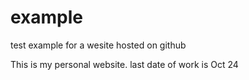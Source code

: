 # example
test example for a wesite hosted on github

This is my personal website. 
last date of work is Oct 24
